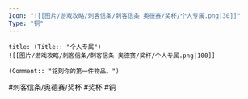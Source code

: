 ```yaml
---
Icon: "![[图片/游戏攻略/刺客信条/刺客信条 奥德赛/奖杯/个人专属.png|30]]"
Type: "铜"
---
```

```ad-common-bronze-trophy
title: (Title:: "个人专属")
![[图片/游戏攻略/刺客信条/刺客信条 奥德赛/奖杯/个人专属.png|100]]

(Comment:: "铭刻你的第一件物品。")
```

#刺客信条/奥德赛/奖杯 #奖杯 #铜
